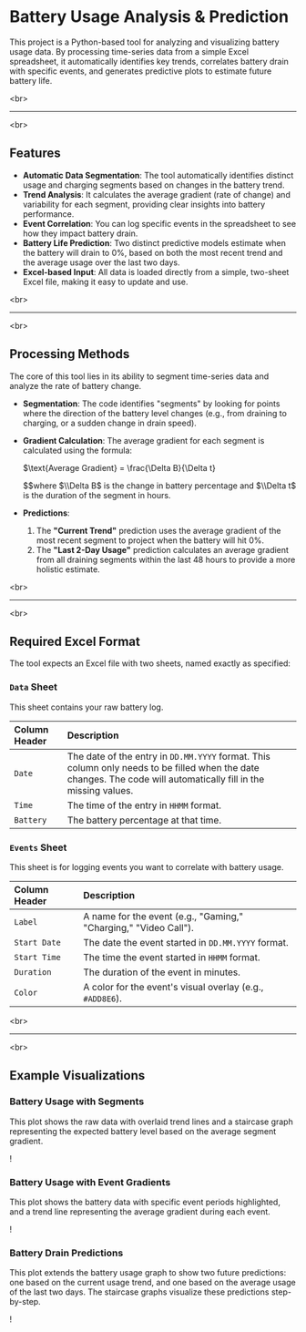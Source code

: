 # Battery Usage Analysis & Prediction

This project is a Python-based tool for analyzing and visualizing battery usage data. By processing time-series data from a simple Excel spreadsheet, it automatically identifies key trends, correlates battery drain with specific events, and generates predictive plots to estimate future battery life.

\<br\>

-----

\<br\>

## Features

  * **Automatic Data Segmentation**: The tool automatically identifies distinct usage and charging segments based on changes in the battery trend.
  * **Trend Analysis**: It calculates the average gradient (rate of change) and variability for each segment, providing clear insights into battery performance.
  * **Event Correlation**: You can log specific events in the spreadsheet to see how they impact battery drain.
  * **Battery Life Prediction**: Two distinct predictive models estimate when the battery will drain to 0%, based on both the most recent trend and the average usage over the last two days.
  * **Excel-based Input**: All data is loaded directly from a simple, two-sheet Excel file, making it easy to update and use.

\<br\>

-----

\<br\>

## Processing Methods

The core of this tool lies in its ability to segment time-series data and analyze the rate of battery change.

  * **Segmentation**: The code identifies "segments" by looking for points where the direction of the battery level changes (e.g., from draining to charging, or a sudden change in drain speed).

  * **Gradient Calculation**: The average gradient for each segment is calculated using the formula:

    $\\text{Average Gradient} = \\frac{\\Delta B}{\\Delta t}

    $$
    $$$$where $\\Delta B$ is the change in battery percentage and $\\Delta t$ is the duration of the segment in hours.

  * **Predictions**:

    1.  The **"Current Trend"** prediction uses the average gradient of the most recent segment to project when the battery will hit 0%.
    2.  The **"Last 2-Day Usage"** prediction calculates an average gradient from all draining segments within the last 48 hours to provide a more holistic estimate.

\<br\>

-----

\<br\>

## Required Excel Format

The tool expects an Excel file with two sheets, named exactly as specified:

### `Data` Sheet

This sheet contains your raw battery log.

| Column Header | Description                                                                                                                              |
| :------------ | :--------------------------------------------------------------------------------------------------------------------------------------- |
| `Date`        | The date of the entry in `DD.MM.YYYY` format. This column only needs to be filled when the date changes. The code will automatically fill in the missing values. |
| `Time`        | The time of the entry in `HHMM` format.                                                                                                  |
| `Battery`     | The battery percentage at that time.                                                                                                     |

### `Events` Sheet

This sheet is for logging events you want to correlate with battery usage.

| Column Header | Description                                                         |
| :------------ | :------------------------------------------------------------------ |
| `Label`       | A name for the event (e.g., "Gaming," "Charging," "Video Call"). |
| `Start Date`  | The date the event started in `DD.MM.YYYY` format.                      |
| `Start Time`  | The time the event started in `HHMM` format.                            |
| `Duration`    | The duration of the event in minutes.                               |
| `Color`       | A color for the event's visual overlay (e.g., `#ADD8E6`).         |

\<br\>

-----

\<br\>

## Example Visualizations

### Battery Usage with Segments

This plot shows the raw data with overlaid trend lines and a staircase graph representing the expected battery level based on the average segment gradient.

\!

### Battery Usage with Event Gradients

This plot shows the battery data with specific event periods highlighted, and a trend line representing the average gradient during each event.

\!

### Battery Drain Predictions

This plot extends the battery usage graph to show two future predictions: one based on the current usage trend, and one based on the average usage of the last two days. The staircase graphs visualize these predictions step-by-step.

\!